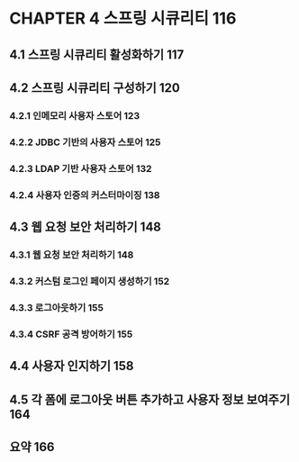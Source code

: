 # CHAPTER 4 스프링 시큐리티 116

## 4.1 스프링 시큐리티 활성화하기 117

## 4.2 스프링 시큐리티 구성하기 120

### 4.2.1 인메모리 사용자 스토어 123

### 4.2.2 JDBC 기반의 사용자 스토어 125

### 4.2.3 LDAP 기반 사용자 스토어 132

### 4.2.4 사용자 인증의 커스터마이징 138

## 4.3 웹 요청 보안 처리하기 148

### 4.3.1 웹 요청 보안 처리하기 148

### 4.3.2 커스텀 로그인 페이지 생성하기 152

### 4.3.3 로그아웃하기 155

### 4.3.4 CSRF 공격 방어하기 155

## 4.4 사용자 인지하기 158

## 4.5 각 폼에 로그아웃 버튼 추가하고 사용자 정보 보여주기 164

## 요약 166
